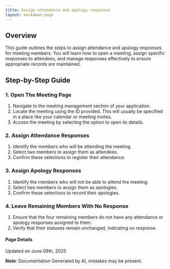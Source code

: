 ```yaml
---
title: Assign attendance and apology responses
layout: markdown-page
---
```

## Overview

This guide outlines the steps to assign attendance and apology responses for meeting members. You will learn how to open a meeting, assign specific responses to attendees, and manage responses effectively to ensure appropriate records are maintained.

## Step-by-Step Guide

### 1. Open The Meeting Page
1. Navigate to the meeting management section of your application.
2. Locate the meeting using the ID provided. This will usually be specified in a place like your calendar or meeting invites.
3. Access the meeting by selecting the option to open its details.

### 2. Assign Attendance Responses
1. Identify the members who will be attending the meeting.
2. Select two members to assign them as attendees.
3. Confirm these selections to register their attendance.

### 3. Assign Apology Responses
1. Identify the members who will not be able to attend the meeting.
2. Select two members to assign them as apologies.
3. Confirm these selections to record their apologies.

### 4. Leave Remaining Members With No Response
1. Ensure that the four remaining members do not have any attendance or apology responses assigned to them.
2. Verify that their statuses remain unchanged, indicating no response.

#### Page Details
Updated on June 09th, 2025

**Note**: Documentation Generated by AI, mistakes may be present.